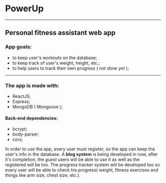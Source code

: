 # **PowerUp**
***

## Personal fitness assistant web app

### App goals:
 - to keep user's workouts on the database;
 - to keep track of user's weight, height, etc.;
 - to help users to track their own progress ( _not done yet_ );
 
---
### The app is made with:
 - ReactJS;
 - Express;
 - MongoDB ( Mongoose );
 
#### Back-end dependencies:
 - bcrypt;
 - body-parser;
 - cors;
 
In order to use the app, every user must register, so the app can keep the user's info in the database. A **blog system** is being developed in now, after it's completion, the _guest_ users will be able to use it as well as the registered will be too. The progress tracker system will be developed too so every user will be able to check his progress( weight, fitness exercises and things like arm size, chest size, etc.).